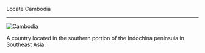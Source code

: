 Locate Cambodia

---

![Cambodia](https://upload.wikimedia.org/wikipedia/commons/thumb/c/cb/Cambodia_on_the_globe_%28Cambodia_centered%29.svg/440px-Cambodia_on_the_globe_%28Cambodia_centered%29.svg.png)

A country located in the southern portion of the Indochina peninsula in Southeast Asia.
